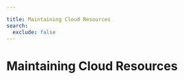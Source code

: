 ```yaml
---

title: Maintaining Cloud Resources
search:
  exclude: false
---
```


# Maintaining Cloud Resources
